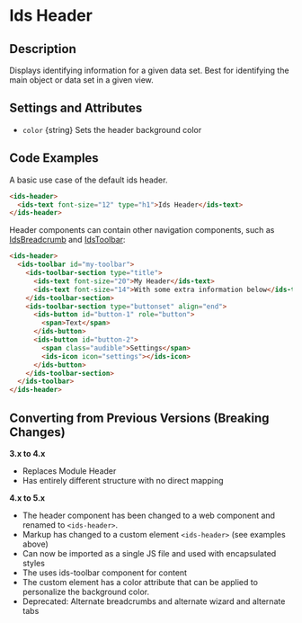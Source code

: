 # Ids Header

## Description

Displays identifying information for a given data set. Best for identifying the main object or data set in a given view.

## Settings and Attributes

- `color` {string} Sets the header background color

## Code Examples

A basic use case of the default ids header.
```html
<ids-header>
  <ids-text font-size="12" type="h1">Ids Header</ids-text>
</ids-header>
```
Header components can contain other navigation components, such as [IdsBreadcrumb](../ids-breadcrumb/README.md) and [IdsToolbar](../ids-toolbar/README.md):

```html
<ids-header>
  <ids-toolbar id="my-toolbar">
    <ids-toolbar-section type="title">
      <ids-text font-size="20">My Header</ids-text>
      <ids-text font-size="14">With some extra information below</ids-text>
    </ids-toolbar-section>
    <ids-toolbar-section type="buttonset" align="end">
      <ids-button id="button-1" role="button">
        <span>Text</span>
      </ids-button>
      <ids-button id="button-2">
        <span class="audible">Settings</span>
        <ids-icon icon="settings"></ids-icon>
      </ids-button>
    </ids-toolbar-section>
  </ids-toolbar>
</ids-header>
```

## Converting from Previous Versions (Breaking Changes)

**3.x to 4.x**
- Replaces Module Header
- Has entirely different structure with no direct mapping

**4.x to 5.x**
- The header component has been changed to a web component and renamed to `<ids-header>`.
- Markup has changed to a custom element `<ids-header>` (see examples above)
- Can now be imported as a single JS file and used with encapsulated styles
- The uses ids-toolbar component for content
- The <ids-header></ids-header> custom element has a color attribute that can be applied to personalize the background color.
- Deprecated: Alternate breadcrumbs and alternate wizard and alternate tabs

